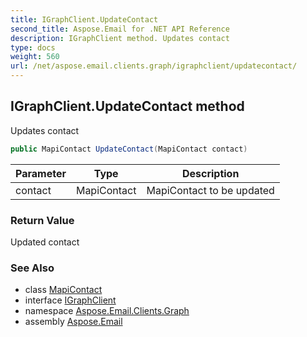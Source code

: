 ```yaml
---
title: IGraphClient.UpdateContact
second_title: Aspose.Email for .NET API Reference
description: IGraphClient method. Updates contact
type: docs
weight: 560
url: /net/aspose.email.clients.graph/igraphclient/updatecontact/
---
```

## IGraphClient.UpdateContact method

Updates contact

```csharp
public MapiContact UpdateContact(MapiContact contact)
```

| Parameter | Type | Description |
| --- | --- | --- |
| contact | MapiContact | MapiContact to be updated |

### Return Value

Updated contact

### See Also

* class [MapiContact](../../../aspose.email.mapi/mapicontact/)
* interface [IGraphClient](../)
* namespace [Aspose.Email.Clients.Graph](../../igraphclient/)
* assembly [Aspose.Email](../../../)



